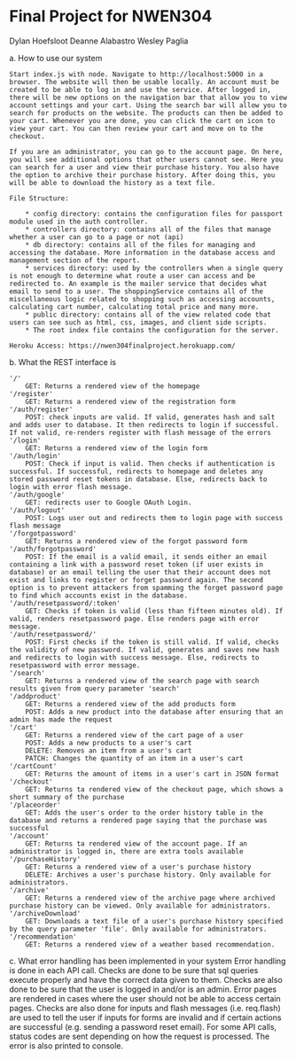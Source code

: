 # Final Project for NWEN304

Dylan Hoefsloot
Deanne Alabastro
Wesley Paglia


a. How to use our system

    Start index.js with node. Navigate to http://localhost:5000 in a browser. The website will then be usable locally. An account must be created to be able to log in and use the service. After logged in, there will be new options on the navigation bar that allow you to view account settings and your cart. Using the search bar will allow you to search for products on the website. The products can then be added to your cart. Whenever you are done, you can click the cart on icon to view your cart. You can then review your cart and move on to the checkout. 

    If you are an administrator, you can go to the account page. On here, you will see additional options that other users cannot see. Here you can search for a user and view their purchase history. You also have the option to archive their purchase history. After doing this, you will be able to download the history as a text file. 

    File Structure:

        * config directory: contains the configuration files for passport module used in the auth controller.
        * controllers directory: contains all of the files that manage whether a user can go to a page or not (api)
        * db directory: contains all of the files for managing and accessing the database. More information in the database access and management section of the report.
        * services directory: used by the controllers when a single query is not enough to determine what route a user can access and be redirected to. An example is the mailer service that decides what email to send to a user. The shoppingService contains all of the miscellaneous logic related to shopping such as accessing accounts, calculating cart number, calculating total price and many more.
        * public directory: contains all of the view related code that users can see such as html, css, images, and client side scripts.
        * The root index file contains the configuration for the server.

    Heroku Access: https://nwen304finalproject.herokuapp.com/

b. What the REST interface is

    '/'
        GET: Returns a rendered view of the homepage
    '/register'
        GET: Returns a rendered view of the registration form
    '/auth/register'
        POST: check inputs are valid. If valid, generates hash and salt and adds user to database. It then redirects to login if successful. If not valid, re-renders register with flash message of the errors
    '/login'
        GET: Returns a rendered view of the login form
    '/auth/login'
        POST: Check if input is valid. Then checks if authentication is successful. If successful, redirects to homepage and deletes any stored password reset tokens in database. Else, redirects back to login with error flash message.
    '/auth/google'
        GET: redirects user to Google OAuth Login.
    '/auth/logout'
        POST: Logs user out and redirects them to login page with success flash message
    '/forgotpassword'
        GET: Returns a rendered view of the forgot password form
    '/auth/forgotpassword'
        POST: If the email is a valid email, it sends either an email containing a link with a password reset token (if user exists in database) or an email telling the user that their account does not exist and links to register or forget password again. The second option is to prevent attackers from spamming the forget password page to find which accounts exist in the database.
    '/auth/resetpassword/:token'
        GET: Checks if token is valid (less than fifteen minutes old). If valid, renders resetpassword page. Else renders page with error message.
    '/auth/resetpassword/'
        POST: First checks if the token is still valid. If valid, checks the validity of new password. If valid, generates and saves new hash and redirects to login with success message. Else, redirects to resetpassword with error message.
    '/search'
        GET: Returns a rendered view of the search page with search results given from query parameter 'search'
    '/addproduct'
        GET: Returns a rendered view of the add products form
        POST: Adds a new product into the database after ensuring that an admin has made the request
    '/cart'
        GET: Returns a rendered view of the cart page of a user
        POST: Adds a new products to a user's cart
        DELETE: Removes an item from a user's cart
        PATCH: Changes the quantity of an item in a user's cart
    '/cartCount'
        GET: Returns the amount of items in a user's cart in JSON format
    '/checkout'
        GET: Returns ta rendered view of the checkout page, which shows a short summary of the purchase
    '/placeorder'
        GET: Adds the user's order to the order history table in the database and returns a rendered page saying that the purchase was successful
    '/account'
        GET: Returns ta rendered view of the account page. If an administrator is logged in, there are extra tools available
    '/purchaseHistory'
        GET: Returns a rendered view of a user's purchase history
        DELETE: Archives a user's purchase history. Only available for administrators. 
    '/archive'
        GET: Returns a rendered view of the archive page where archived purchase history can be viewed. Only available for administrators. 
    '/archiveDownload'
        GET: Downloads a text file of a user's purchase history specified by the query parameter 'file'. Only available for administrators.
    '/recommendation'
        GET: Returns a rendered view of a weather based recommendation. 

c. What error handling has been implemented in your system
    Error handling is done in each API call. Checks are done to be sure that sql queries execute properly and have the correct data given to them. Checks are also done to be sure that the user is logged in and/or is an admin. Error pages are rendered in cases where the user should not be able to access certain pages. Checks are also done for inputs and flash messages (i.e. req.flash) are used to tell the user if inputs for forms are invalid and if certain actions are successful (e.g. sending a password reset email). For some API calls, status codes are sent depending on how the request is processed. The error is also printed to console.